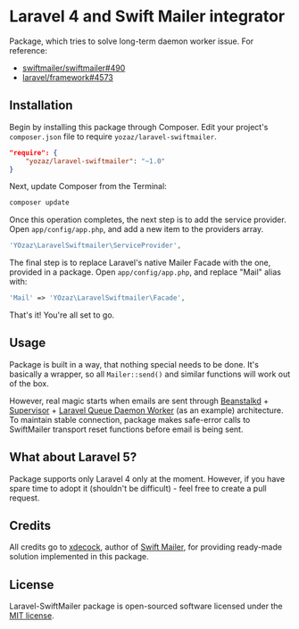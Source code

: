 # Laravel 4 and Swift Mailer integrator

Package, which tries to solve long-term daemon worker issue.
For reference:

* [swiftmailer/swiftmailer#490](https://github.com/swiftmailer/swiftmailer/issues/490)
* [laravel/framework#4573](https://github.com/laravel/framework/issues/4573)

## Installation

Begin by installing this package through Composer. Edit your project's `composer.json` file to require `yozaz/laravel-swiftmailer`.

```json
"require": {
	"yozaz/laravel-swiftmailer": "~1.0"
}
```

Next, update Composer from the Terminal:

```bash
composer update
```

Once this operation completes, the next step is to add the service provider. Open `app/config/app.php`, and add a new item to the providers array.

```php
'YOzaz\LaravelSwiftmailer\ServiceProvider',
```

The final step is to replace Laravel's native Mailer Facade with the one, provided in a package. Open `app/config/app.php`, and replace "Mail" alias with:

```php
'Mail' => 'YOzaz\LaravelSwiftmailer\Facade',
```

That's it! You're all set to go.

## Usage

Package is built in a way, that nothing special needs to be done. It's basically a wrapper, so all `Mailer::send()` and similar functions will work out of the box.

However, real magic starts when emails are sent through [Beanstalkd](https://github.com/kr/beanstalkd) + [Supervisor](http://supervisord.org/) + [Laravel Queue Daemon Worker](http://laravel.com/docs/4.2/queues#daemon-queue-worker) (as an example) architecture. To maintain stable connection, package makes safe-error calls to SwiftMailer transport reset functions before email is being sent. 

## What about Laravel 5?

Package supports only Laravel 4 only at the moment. However, if you have spare time to adopt it (shouldn't be difficult) - feel free to create a pull request.

## Credits

All credits go to [xdecock](https://github.com/xdecock), author of [Swift Mailer](https://github.com/xdecock/swiftmailer), for providing ready-made solution implemented in this package.

## License

Laravel-SwiftMailer package is open-sourced software licensed under the [MIT license](http://opensource.org/licenses/MIT).

